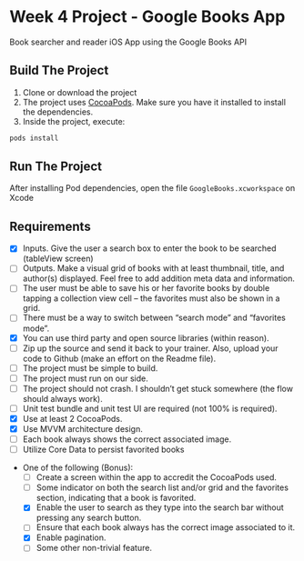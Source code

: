 # Week 4 Project - Google Books App

Book searcher and reader iOS App using the Google Books API

## Build The Project

1. Clone or download the project
2. The project uses [CocoaPods]. Make sure you have it installed to install the dependencies.
3. Inside the project, execute:
```bash
pods install
```

## Run The Project

After installing Pod dependencies, open the file `GoogleBooks.xcworkspace` on Xcode

## Requirements

- [x] Inputs. Give the user a search box to enter the book to be searched (tableView screen)
- [ ] Outputs. Make a visual grid of books with at least thumbnail, title, and author(s) displayed. Feel free to add addition meta data and information. 
- [ ] The user must be able to save his or her favorite books by double tapping a collection view cell – the favorites must also be shown in a grid.
- [ ] There must be a way to switch between “search mode” and “favorites mode”. 
- [x] You can use third party and open source libraries (within reason).
- [ ] Zip up the source and send it back to your trainer. Also, upload your code to Github (make an effort on the Readme file).
- [ ] The project must be simple to build. 
- [ ] The project must run on our side.
- [ ] The project should not crash. I shouldn’t get stuck somewhere (the flow should always work).
- [ ] Unit test bundle and unit test UI are required (not 100% is required).
- [x] Use at least 2 CocoaPods.
- [x] Use MVVM architecture design.
- [ ] Each book always shows the correct associated image. 
- [ ] Utilize Core Data to persist favorited books
- One of the following (Bonus):
	- [ ] Create a screen within the app to accredit the CocoaPods used.
	- [ ] Some indicator on both the search list and/or grid and the favorites section, indicating that a book is favorited.
	- [x] Enable the user to search as they type into the search bar without pressing any search button.
	- [ ] Ensure that each book always has the correct image associated to it.
	- [x] Enable pagination.
	- [ ] Some other non-trivial feature.

[CocoaPods]: https://cocoapods.org/
